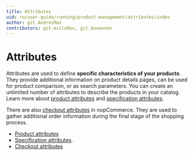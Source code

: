 ```yaml
---
title: Attributes
uid: ru/user-guide/running/product-management/attributes/index
author: git.AndreiMaz
contributors: git.exileDev, git.dunaenko
---
```

# Attributes

Attributes are used to define **specific characteristics of your products**. They provide additional information on product details pages, can be used for product comparison, or as search parameters. You can create an unlimited number of attributes to describe the products in your catalog. Learn more about [product attributes](xref:ru/user-guide/running/product-management/attributes/product-attributes) and [specification attributes](xref:ru/user-guide/running/product-management/attributes/specification-attributes).

There are also [checkout attributes](xref:ru/user-guide/running/product-management/attributes/checkout-attributes) in nopCommerce. They are used to gather additional order information during the final stage of the shopping process.

- [Product attributes](xref:en/user-guide/running/product-management/attributes/product-attributes)
- [Specification attributes](xref:ru/user-guide/running/product-management/attributes/specification-attributes).
- [Checkout attributes](xref:en/user-guide/running/product-management/attributes/checkout-attributes)
